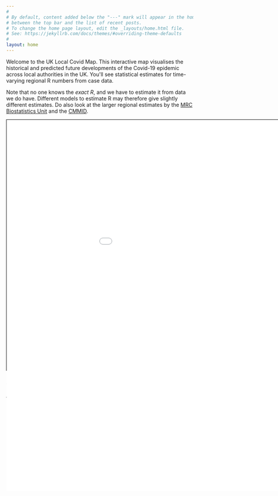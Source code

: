 ```yaml
---
#
# By default, content added below the "---" mark will appear in the home page
# between the top bar and the list of recent posts.
# To change the home page layout, edit the _layouts/home.html file.
# See: https://jekyllrb.com/docs/themes/#overriding-theme-defaults
#
layout: home
---
```




<style>
.map-container {
    position: relative;
    width: 1050px;
    height: 675px;
    overflow: visible;
    border: 1px solid black;
    margin: auto;
}
.map-frame{
    position: relative;
    /*
    This height value is a bit of a hack!
    It is there to let the search box overflow into the post
    Not sure what the correct thing to do in this case is
    */
    height: 1000px;
    width: 1100px;
    overflow: visible;
    margin: auto;
    border: 0;
}
</style>

<!-- This text is above the map. -->
Welcome to the UK Local Covid Map. 
This interactive map visualises the historical 
and predicted future developments of the Covid-19 epidemic
across local authorities in the UK.
You'll see statistical estimates for time-varying regional R numbers from case data.

Note that no one knows the *exact R*, and we have to estimate it from data we do have.
Different models to estimate R may therefore give slightly different estimates. Do also look at the larger regional estimates by the
[MRC Biostatistics Unit](https://www.mrc-bsu.cam.ac.uk/tackling-covid-19/nowcasting-and-forecasting-of-covid-19/) 
and the [CMMID](https://epiforecasts.io/covid/posts/national/united-kingdom/).

<p>
<div class="map-container">
<iframe class="map-frame" src="{{ '/map.html' | prepend: site.baseurl}}" allow="fullscreen">
</iframe>
</div>
</p>

<!-- This text is below the map. -->
In the map, we write "Rt" instead of just "R". The "t" indicates "time". We do it because the number is not constant but can go up or down over time.
The map's future projections are made with the assumption that Rt stays fixed in the future.

Definitions for terms in the map: 
*   **Case** is an infected individual who has tested positive on the given date, 
under either Pillar 1 or Pillar 2 of the UK's testing strategy.
*   **Rt** denotes the reproduction number: how many secondary cases a single primary case will result in on average. 
**Rt** greater than 1 implies the size of the epidemic is increasing exponentially, and less than 1 means it is shrinking. 
*   **Cases (Per 100k)** denotes either the historical weekly reported number of cases under Pillars 1+2, normalised by population size, or the predicted number in the future weeks.
*   **P(Rt>1)** denotes the probability that Rt is larger than 1 given the observed case counts.

